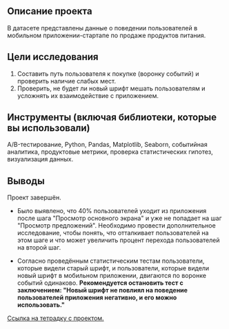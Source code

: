 ## Описание проекта 
В датасете представлены данные о поведении пользователей в мобильном приложении-стартапе по продаже продуктов питания. 

## Цели исследования
1. Составить путь пользователя к покупке (воронку событий) и проверить наличие слабых мест.
2. Проверить, не будет ли новый шрифт мешать пользователям и усложнять их взаимодействие с приложением.
   
## Инструменты (включая библиотеки, которые вы использовали)
A/B-тестирование, Python, Pandas, Matplotlib, Seaborn, событийная аналитика, продуктовые метрики, проверка статистических гипотез, визуализация данных.

## Выводы 
Проект завершён. 

- Было выявлено, что 40% пользователей уходит из приложения после шага "Просмотр основного экрана" и уже не попадает на шаг "Просмотр предложений". Необходимо провести дополнительное исследование, чтобы понять, что отталкивает пользователей на этом шаге и что может увеличить процент перехода пользователей на второй шаг. 
 
 - Согласно проведённым статистическим тестам пользователи, которые видели старый шрифт, и пользователи, которые видели новый шрифт в мобильном приложении, двигаются по воронке событий одинаково.
**Рекомендуется остановить тест с заключением: "Новый шрифт не повлиял на поведение пользователей приложения негативно, и его можно использовать."**

[Ссылка на тетрадку с проектом.](https://github.com/D-A-Y8/Portfolio/blob/main/Users%20behavior%20analysis/Mobile%20application%20users%20behavior%20analysis.ipynb)
